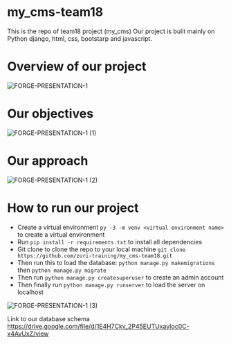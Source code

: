 # my_cms-team18
This is the repo of team18 project (my_cms)
Our project is bulit mainly on Python django, html, css, bootstarp and javascript.
# Overview of our project
![FORGE-PRESENTATION-1](https://user-images.githubusercontent.com/99877794/181842658-e05cc7dc-072b-4629-b44a-b260413ff532.png)

# Our objectives
![FORGE-PRESENTATION-1 (1)](https://user-images.githubusercontent.com/99877794/181843152-f28fb95d-b75a-444d-9f17-542c60abeebf.png)
# Our approach
![FORGE-PRESENTATION-1 (2)](https://user-images.githubusercontent.com/99877794/181843231-5869975c-1cb7-4439-9fcf-f0415d2e5217.png)
# How to run our project
- Create a virtual environment `py -3 -m venv <virtual environment name>` to create a virtual environment
- Run `pip install -r requirements.txt` to install all dependencies 
- Git clone <repo> to clone the repo to your local machine `git clone https://github.com/zuri-training/my_cms-team18.git`
- Then run this to load the database: `python manage.py makemigrations` then `python manage.py migrate` 
- Then run `python manage.py createsuperuser` to create an admin account 
- Then finally run `python manage.py runserver` to load the server on localhost

![FORGE-PRESENTATION-1 (3)](https://user-images.githubusercontent.com/99877794/181843303-0098c9e7-8dca-4f9b-911a-8399bc2b656c.png)

Link to our database schema
https://drive.google.com/file/d/1E4H7Ckv_2P45EUTUxayloc0C-x4AvUxZ/view
